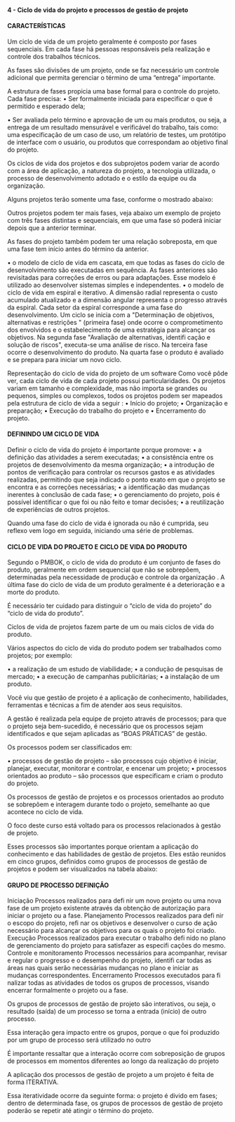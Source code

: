 #### 4 - Ciclo de vida do projeto e processos de gestão de projeto




#### CARACTERÍSTICAS

Um ciclo de vida de um projeto geralmente é composto por fases sequenciais. Em cada fase há pessoas responsáveis pela realização e controle dos trabalhos técnicos. 

As fases são divisões de um projeto, onde se faz necessário um controle adicional que permita gerenciar o término de uma “entrega” importante.

A estrutura de fases propicia uma base formal para o controle do projeto. Cada fase precisa:
• Ser formalmente iniciada para especificar o que é permitido e esperado dela;

• Ser avaliada pelo término e aprovação de um ou mais produtos, ou seja, a entrega de um resultado mensurável e verificável do trabalho, tais como: uma especificação de um caso de uso, um relatório de testes, um
protótipo de interface com o usuário, ou produtos que correspondam ao objetivo final do projeto.

Os ciclos de vida dos projetos e dos subprojetos podem variar de acordo com a área de aplicação, a natureza do
projeto, a tecnologia utilizada, o processo de desenvolvimento adotado e o estilo da equipe ou da organização.

Alguns projetos terão somente uma fase, conforme o mostrado abaixo:



Outros projetos podem ter mais fases, veja abaixo um exemplo de projeto com três fases distintas e sequenciais, em que uma fase só poderá iniciar depois que a anterior terminar.


As fases do projeto também podem ter uma relação sobreposta, em que uma fase tem início antes do término da anterior.

• o modelo de ciclo de vida em cascata, em que todas as fases do ciclo de desenvolvimento são executadas em sequência. As fases anteriores são revisitadas para correções de erros ou para adaptações. Esse modelo é utilizado ao desenvolver sistemas simples e independentes.
• o modelo de ciclo de vida em espiral e iterativo. A dimensão radial representa o custo acumulado atualizado e a dimensão angular representa o progresso através da espiral.  Cada setor da espiral corresponde a uma fase do desenvolvimento. Um ciclo se inicia com a "Determinação de objetivos, alternativas e restrições " (primeira fase) onde ocorre o comprometimento dos envolvidos e o estabelecimento de uma estratégia
para alcançar os objetivos. Na segunda fase "Avaliação de alternativas, identifi cação e solução de riscos", executa-se uma análise de risco. Na terceira fase ocorre o desenvolvimento do produto. Na quarta fase o produto é avaliado e se prepara para iniciar um novo ciclo.

Representação do ciclo de vida do projeto de um software
Como você pôde ver, cada ciclo de vida de cada projeto possui particularidades. Os projetos variam em tamanho e complexidade, mas
não importa se grandes ou pequenos, simples ou complexos, todos os projetos podem ser mapeados pela estrutura de ciclo de vida a seguir :
• Início do projeto;
• Organização e preparação;
• Execução do trabalho do projeto e
• Encerramento do projeto.

#### DEFININDO UM CICLO DE VIDA

Definir o ciclo de vida do projeto é importante porque promove:
• a definição das atividades a serem executadas;
• a consistência entre os projetos de desenvolvimento da mesma organização;
• a introdução de pontos de verificação para controlar os recursos gastos e as atividades realizadas, permitindo que seja indicado o
ponto exato em que o projeto se encontra e as correções necessárias;
• a identificação das mudanças inerentes à conclusão de cada fase;
• o gerenciamento do projeto, pois é possível identificar o que foi ou não feito e tomar decisões;
• a reutilização de experiências de outros projetos.

Quando uma fase do ciclo de vida é ignorada ou não é cumprida, seu reflexo vem logo em seguida, iniciando uma série de problemas.


#### CICLO DE VIDA DO PROJETO E CICLO DE VIDA DO PRODUTO

Segundo o PMBOK, o ciclo de vida do produto é um conjunto de fases do produto, geralmente em ordem sequencial que não se sobrepõem,
determinadas pela necessidade de produção e controle da organização . A última fase do ciclo de vida de um produto geralmente é a deterioração
e a morte do produto.

É necessário ter cuidado para distinguir o “ciclo de vida do projeto” do “ciclo de vida do produto”.

Ciclos de vida de projetos fazem parte de um ou mais ciclos de vida do produto.

Vários aspectos do ciclo de vida do produto podem ser trabalhados como projetos; por exemplo:

• a realização de um estudo de viabilidade;
• a condução de pesquisas de mercado;
• a execução de campanhas publicitárias;
• a instalação de um produto.

Você viu que gestão de projeto é a aplicação de conhecimento, habilidades, ferramentas e técnicas a fim de atender aos seus requisitos. 

A gestão é realizada pela equipe de projeto através de processos; para que o projeto seja bem-sucedido, é necessário que os processos sejam
identificados e que sejam aplicadas as “BOAS PRÁTICAS” de gestão.

Os processos podem ser classificados em:

• processos de gestão de projeto – são processos cujo objetivo é iniciar, planejar, executar, monitorar e controlar, e encenar um projeto;
• processos orientados ao produto – são processos que especificam e criam o produto do projeto.

Os processos de gestão de projetos e os processos orientados ao produto se sobrepõem e interagem durante todo o projeto, semelhante
ao que acontece no ciclo de vida.

O foco deste curso está voltado para os processos relacionados à gestão de projeto.

Esses processos são importantes porque orientam a aplicação do conhecimento e das habilidades de gestão de projetos. Eles estão reunidos
em cinco grupos, definidos como grupos de processos de gestão de projetos e podem ser visualizados na tabela abaixo:


 #### GRUPO DE PROCESSO	 DEFINIÇÃO
 Iniciação	 Processos realizados para defi nir um novo projeto ou
uma nova fase de um projeto existente através da
obtenção de autorização para iniciar o projeto ou a
fase.
 Planejamento	 Processos realizados para defi nir o escopo do projeto,
refi nar os objetivos e desenvolver o curso de ação
necessário para alcançar os objetivos para os quais o
projeto foi criado.
 Execução	 Processos realizados para executar o trabalho defi nido
no plano de gerenciamento do projeto para satisfazer
as especifi cações do mesmo.
 Controle e
monitoramento	 Processos necessários para acompanhar, revisar e regular
o progresso e o desempenho do projeto, identifi car
todas as áreas nas quais serão necessárias mudanças no
plano e iniciar as mudanças correspondentes.
 Encerramento	 Processos executados para fi nalizar todas as atividades
de todos os grupos de processos, visando encerrar formalmente
o projeto ou a fase.


Os grupos de processos de gestão de projeto são interativos, ou seja, o resultado (saída) de um processo se torna a entrada (início) de outro processo.

Essa interação gera impacto entre os grupos, porque o que foi produzido por um grupo de processo será utilizado no outro




É importante ressaltar que a interação ocorre com sobreposição de grupos de processos em momentos diferentes ao longo da realização do projeto


A aplicação dos processos de gestão de projeto a um projeto é feita de forma ITERATIVA. 

Essa iteratividade ocorre da seguinte forma: o projeto é divido em fases; dentro de determinada fase, os grupos de processos de gestão
de projeto poderão se repetir até atingir o término do projeto.
